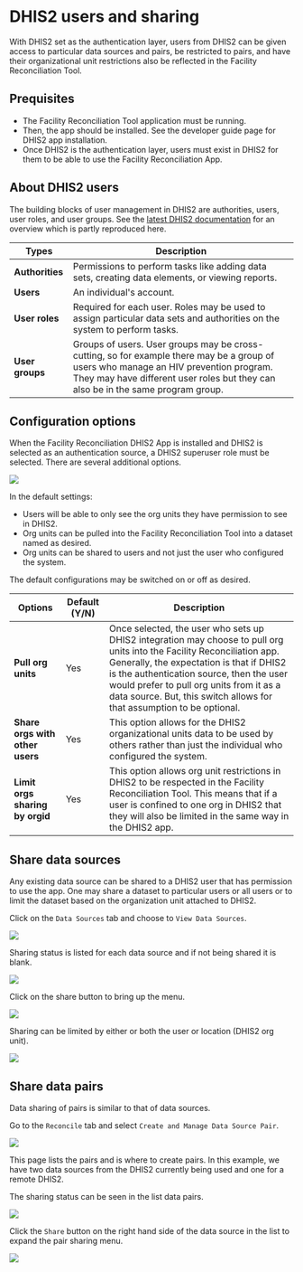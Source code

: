 # DHIS2 users and sharing

With DHIS2 set as the authentication layer, users from DHIS2 can be given access to particular data sources and pairs, be restricted to pairs, and have their organizational unit restrictions also be reflected in the Facility Reconciliation Tool.

## Prequisites

* The Facility Reconciliation Tool application must be running.
* Then, the app should be installed. See the developer guide page for DHIS2 app installation.
* Once DHIS2 is the authentication layer, users must exist in DHIS2 for them to be able to use the Facility Reconciliation App.

## About DHIS2 users

The building blocks of user management in DHIS2 are authorities, users, user roles, and user groups. See the [latest DHIS2 documentation](https://docs.dhis2.org/master/en/user/html/manage_user_role_group.html#) for an overview which is partly reproduced here.

Types | Description |
--- | --- |
**Authorities** | Permissions to perform tasks like adding data sets, creating data elements, or viewing reports.  |
**Users** | An individual's account. |
**User roles** | Required for each user. Roles may be used to assign particular data sets and authorities on the system to perform tasks. |
**User groups** | Groups of users. User groups may be cross-cutting, so for example there may be a group of users who manage an HIV prevention program. They may have different user roles but they can also be in the same program group. |


## Configuration options

When the Facility Reconciliation DHIS2 App is installed and DHIS2 is selected as an authentication source, a DHIS2 superuser role must be selected. There are several additional options.

![](../img/dhis2app_configure.png)

In the default settings:
* Users will be able to only see the org units they have permission to see in DHIS2.
* Org units can be pulled into the Facility Reconciliation Tool into a dataset named as desired.
* Org units can be shared to users and not just the user who configured the system.

The default configurations may be switched on or off as desired.

Options| Default (Y/N) | Description |
--- | --- | --- |
**Pull org units** | Yes | Once selected, the user who sets up DHIS2 integration may choose to pull org units into the Facility Reconciliation app. Generally, the expectation is that if DHIS2 is the authentication source, then the user would prefer to pull org units from it as a data source. But, this switch allows for that assumption to be optional. |
**Share orgs with other users** | Yes | This option allows for the DHIS2 organizational units data to be used by others rather than just the individual who configured the system. |
**Limit orgs sharing by orgid** | Yes | This option allows org unit restrictions in DHIS2 to be respected in the Facility Reconciliation Tool. This means that if a user is confined to one org in DHIS2 that they will also be limited in the same way in the DHIS2 app. |

## Share data sources

Any existing data source can be shared to a DHIS2 user that has permission to use the app. One may share a dataset to particular users or all users or to limit the dataset based on the organization unit attached to DHIS2.

Click on the `Data Sources` tab and choose to `View Data Sources`.

![](../img/dhis2_viewdatasources.png)

Sharing status is listed for each data source and if not being shared it is blank.

![](../img/dhis2share_sourceslist.png)

Click on the share button to bring up the menu.

![](../img/dhis2share_datasourcebutton.png)

Sharing can be limited by either or both the user or location (DHIS2 org unit).

![](../img/dhis2share_datasourceorgunits.png)

## Share data pairs

Data sharing of pairs is similar to that of data sources.

Go to the `Reconcile` tab and select `Create and Manage Data Source Pair`.

![](../img/dhis2share_pairmenu.png)

This page lists the pairs and is where to create pairs. In this example, we have two data sources from the DHIS2 currently being used and one for a remote DHIS2.

The sharing status can be seen in the list data pairs.

![](../img/dhis2share_pairstatus.png)

Click the `Share` button on the right hand side of the data source in the list to expand the pair sharing menu.

![](../img/dhis2share_sharepair.png)

